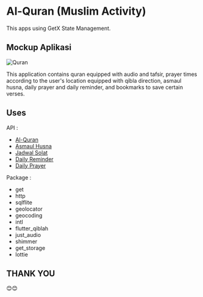 # Al-Quran (Muslim Activity)

This apps using GetX State Management.

## Mockup Aplikasi

![Quran](https://github.com/argumpamungkas/quran-digital/assets/53247359/96334cf3-16f4-4c9c-8692-5b7dbdb184c9)
  
  This application contains quran equipped with audio and tafsir, prayer times according to the user's location equipped with qibla direction, asmaul husna, daily prayer and daily reminder, and bookmarks to save certain verses.

## Uses

API :
- [Al-Quran]("https://api.quran.gading.dev/surah")
- [Asmaul Husna]("https://apimuslimify.vercel.app/api/v2/asmaulhusna")
- [Jadwal Solat]("https://fathimah.docs.apiary.io/#reference/sholat")
- [Daily Reminder]("https://apimuslimify.vercel.app/api/v2/quote")
- [Daily Prayer]("https://doa-doa-api-ahmadramadhan.fly.dev/api")

Package :
- get
- http
- sqlflite
- geolocator
- geocoding
- intl
- flutter_qiblah
- just_audio
- shimmer
- get_storage
- lottie

## THANK YOU
😊😊
